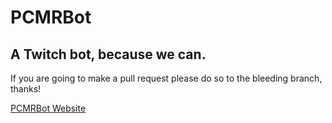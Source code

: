 # PCMRBot
## A Twitch bot, because we can.

If you are going to make a pull request please do so to the bleeding branch, thanks!

[PCMRBot Website](http://pcmrbot.no-ip.info)
